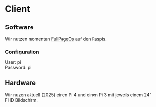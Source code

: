 # Client

## Software 

Wir nutzen momentan [FullPageOs](https://github.com/guysoft/FullPageOS) auf den Raspis.

### Configuration

User: pi <br>
Password: pi
<br>


## Hardware

Wir nuzen aktuell (2025) einen Pi 4 und einen Pi 3 mit jeweils einem 24" FHD Bildschirm.